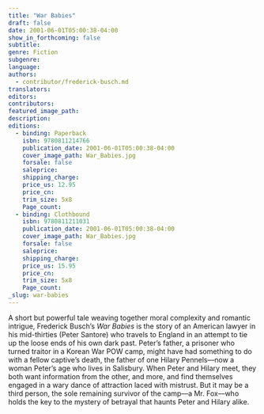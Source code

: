 ```yaml
---
title: "War Babies"
draft: false
date: 2001-06-01T05:00:38-04:00
show_in_forthcoming: false
subtitle:
genre: Fiction
subgenre:
language:
authors:
  - contributor/frederick-busch.md
translators:
editors:
contributors:
featured_image_path:
description:
editions:
  - binding: Paperback
    isbn: 9780811214766
    publication_date: 2001-06-01T05:00:38-04:00
    cover_image_path: War_Babies.jpg
    forsale: false
    saleprice:
    shipping_charge:
    price_us: 12.95
    price_cn:
    trim_size: 5x8
    Page_count:
  - binding: Clothbound
    isbn: 9780811211031
    publication_date: 2001-06-01T05:00:38-04:00
    cover_image_path: War_Babies.jpg
    forsale: false
    saleprice:
    shipping_charge:
    price_us: 15.95
    price_cn:
    trim_size: 5x8
    Page_count:
_slug: war-babies
---
```


A short but powerful tale weaving together moral complexity and romantic intrigue, Frederick Busch’s _War Babies_ is the story of an American lawyer in his mid-thirties (Peter Santore) who travels to England in an attempt to tie up the loose ends of his own dark past. Peter’s father, a prisoner who turned traitor in a Korean War POW camp, might have had something to do with a fellow captive’s death, the father of one Hilary Pennels––now a woman Peter’s age who lives in Salisbury. When Peter and Hilary meet, they both want information from the other, and more, and find themselves engaged in a wary dance of attraction laced with mistrust. But it may be a third person, the sole remaining survivor of the camp––a Mr. Fox––who holds the key to the mystery of betrayal that haunts Peter and Hilary alike.

